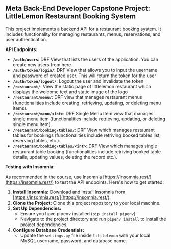 ## Meta Back-End Developer Capstone Project: LittleLemon Restaurant Booking System

This project implements a backend API for a restaurant booking system. It includes functionality for managing restaurants, menus, reservations, and user authentication.

**API Endpoints:**

- **`/auth/users`**: DRF View that lists the users of the application. You can create new users from here
- **`/auth/token/login/`**: DRF View that allows you to input the username and password of created user. This will return the token for the user
- **`/auth/token/logout/`**: Logout the user and invalidate the token
- **`/restaurant/`**: View the static page of littlelemon restaurant which displays the welcome text and static image of the logo
- **`/restaurant/menu/`**: DRF view that manages restaurant menus (functionalities include creating, retrieving, updating, or deleting menu items).
- **`/restaurant/menu/<int>`**: DRF Single Menu Item view that manages single menu item (functionalities include retrieving, updating, or deleting single menu item).
- **`/restaurant/booking/tables/`**: DRF View which manages restaurant tables for bookings (functionalities include retriving booked tables list, reserving tables, etc.).
- **`/restaurant/booking/tables/<int>`**: DRF View which manages single restaurant table booking (functionalities include retriving booked table details, updating values, deleting the record etc.).

**Testing with Insomnia:**

As recommended in the course, use Insomnia [https://insomnia.rest/](https://insomnia.rest/) to test the API endpoints. Here's how to get started:

1. **Install Insomnia:** Download and install Insomnia from [https://insomnia.rest/](https://insomnia.rest/).
2. **Clone the Project:** Clone this project repository to your local machine.
3. **Set Up Dependencies:**
   - Ensure you have pipenv installed (`pip install pipenv`).
   - Navigate to the project directory and run `pipenv install` to install the project dependencies.
4. **Configure Database Credentials:**
   - Update the `settings.py` file inside `littlelemon` with your local MySQL username, password, and database name.
